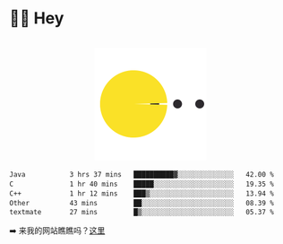 
# 👋🏻 Hey
<div align="center">
	<br>
	<img src="https://raw.githubusercontent.com/Aniket965/Aniket965/master/pacman.svg?sanitize=true" width="200" height="200">
	<br>
</div>

<!--START_SECTION:waka-->

```txt
Java           3 hrs 37 mins   ██████████▓░░░░░░░░░░░░░░   42.00 %
C              1 hr 40 mins    █████░░░░░░░░░░░░░░░░░░░░   19.35 %
C++            1 hr 12 mins    ███▒░░░░░░░░░░░░░░░░░░░░░   13.94 %
Other          43 mins         ██░░░░░░░░░░░░░░░░░░░░░░░   08.39 %
textmate       27 mins         █▒░░░░░░░░░░░░░░░░░░░░░░░   05.37 %
```

<!--END_SECTION:waka-->

 ➡️  来我的网站瞧瞧吗？[这里](https://www.shaolongfei.com)
